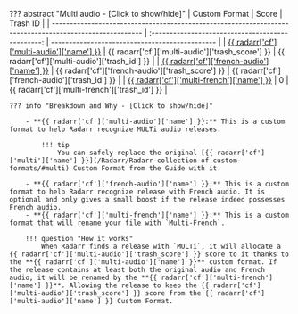 ??? abstract "Multi audio - [Click to show/hide]"
    | Custom Format                                                                                           |                       Score                       | Trash ID                                       |
    | ------------------------------------------------------------------------------------------------------- | :-----------------------------------------------: | ---------------------------------------------- |
    | [{{ radarr['cf']['multi-audio']['name'] }}](/Radarr/Radarr-collection-of-custom-formats/#multi-audio)   | {{ radarr['cf']['multi-audio']['trash_score'] }}  | {{ radarr['cf']['multi-audio']['trash_id'] }}  |
    | [{{ radarr['cf']['french-audio']['name'] }}](/Radarr/Radarr-collection-of-custom-formats/#french-audio) | {{ radarr['cf']['french-audio']['trash_score'] }} | {{ radarr['cf']['french-audio']['trash_id'] }} |
    | [{{ radarr['cf']['multi-french']['name'] }}](/Radarr/Radarr-collection-of-custom-formats/#multi-french) |                         0                         | {{ radarr['cf']['multi-french']['trash_id'] }} |

    ??? info "Breakdown and Why - [Click to show/hide]"

        - **{{ radarr['cf']['multi-audio']['name'] }}:** This is a custom format to help Radarr recognize MULTi audio releases.

            !!! tip
                You can safely replace the original [{{ radarr['cf']['multi']['name'] }}](/Radarr/Radarr-collection-of-custom-formats/#multi) Custom Format from the Guide with it.

        - **{{ radarr['cf']['french-audio']['name'] }}:** This is a custom format to help Radarr recognize release with French audio. It is optional and only gives a small boost if the release indeed possesses French audio.
        - **{{ radarr['cf']['multi-french']['name'] }}:** This is a custom format that will rename your file with `Multi-French`.

        !!! question "How it works"
            When Radarr finds a release with `MULTi`, it will allocate a {{ radarr['cf']['multi-audio']['trash_score'] }} score to it thanks to the **{{ radarr['cf']['multi-audio']['name'] }}** custom format. If the release contains at least both the original audio and French audio, it will be renamed by the **{{ radarr['cf']['multi-french']['name'] }}**. Allowing the release to keep the {{ radarr['cf']['multi-audio']['trash_score'] }} score from the {{ radarr['cf']['multi-audio']['name'] }} Custom Format.
